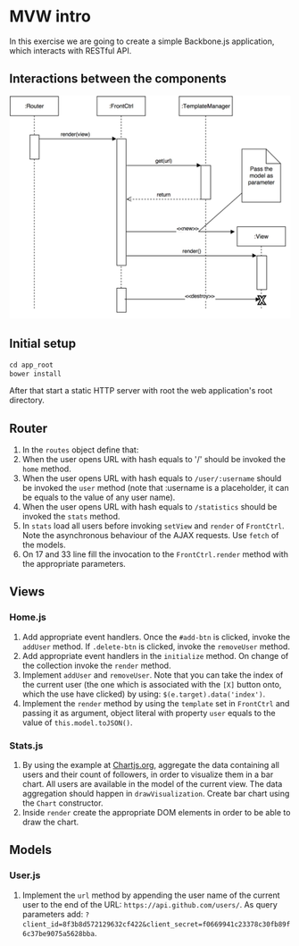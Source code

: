 # MVW intro

In this exercise we are going to create a simple Backbone.js application, which interacts with RESTful API.

## Interactions between the components

![Sequence](https://raw.githubusercontent.com/mgechev/backbone-intro/master/task/bootstrap/images/app.png "")

## Initial setup

```
cd app_root
bower install
```

After that start a static HTTP server with root the web application's root directory.

## Router

1. In the `routes` object define that:
  1. When the user opens URL with hash equals to '/' should be invoked the `home` method.
  2. When the user opens URL with hash equals to `/user/:username` should be invoked the `user` method (note that :username is a placeholder, it can be equals to the value of any user name).
  3. When the user opens URL with hash equals to `/statistics` should be invoked the `stats` method.
2. In `stats` load all users before invoking `setView` and `render` of `FrontCtrl`. Note the asynchronous behaviour of the AJAX requests. Use `fetch` of the models.
3. On 17 and 33 line fill the invocation to the `FrontCtrl.render` method with the appropriate parameters.

## Views

### Home.js

1. Add appropriate event handlers. Once the `#add-btn` is clicked, invoke the `addUser` method. If `.delete-btn` is clicked, invoke the `removeUser` method.
2. Add appropriate event handlers in the `initialize` method. On change of the collection invoke the `render` method.
3. Implement `addUser` and `removeUser`. Note that you can take the index of the current user (the one which is associated with the `[X]` button onto, which the use have clicked) by using: `$(e.target).data('index')`.
4. Implement the `render` method by using the `template` set in `FrontCtrl` and passing it as argument, object literal with property `user` equals to the value of `this.model.toJSON()`.


### Stats.js

1. By using the example at [Chartjs.org](http://www.chartjs.org/docs/#bar-chart-example-usage), aggregate the data containing all users and their count of followers, in order to visualize them in a bar chart. All users are available in the model of the current view. The data aggregation should happen in `drawVisualization`. Create bar chart using the `Chart` constructor.
2. Inside `render` create the appropriate DOM elements in order to be able to draw the chart.


## Models

### User.js

1. Implement the `url` method by appending the user name of the current user to the end of the URL: `https://api.github.com/users/`. As query parameters add: `?client_id=8f3b8d572129632cf422&client_secret=f0669941c23378c30fb89f6c37be9075a5628bba`.
